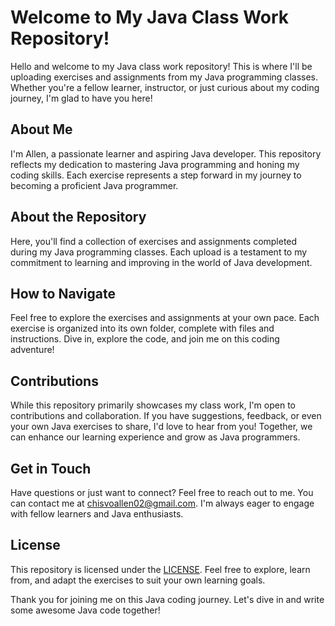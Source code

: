# Welcome to My Java Class Work Repository!

Hello and welcome to my Java class work repository! This is where I'll be uploading exercises and assignments from my Java programming classes. Whether you're a fellow learner, instructor, or just curious about my coding journey, I'm glad to have you here!

## About Me
I'm Allen, a passionate learner and aspiring Java developer. This repository reflects my dedication to mastering Java programming and honing my coding skills. Each exercise represents a step forward in my journey to becoming a proficient Java programmer.

## About the Repository
Here, you'll find a collection of exercises and assignments completed during my Java programming classes. Each upload is a testament to my commitment to learning and improving in the world of Java development.

## How to Navigate
Feel free to explore the exercises and assignments at your own pace. Each exercise is organized into its own folder, complete with files and instructions. Dive in, explore the code, and join me on this coding adventure!

## Contributions
While this repository primarily showcases my class work, I'm open to contributions and collaboration. If you have suggestions, feedback, or even your own Java exercises to share, I'd love to hear from you! Together, we can enhance our learning experience and grow as Java programmers.

## Get in Touch
Have questions or just want to connect? Feel free to reach out to me. You can contact me at chisvoallen02@gmail.com. I'm always eager to engage with fellow learners and Java enthusiasts.

## License
This repository is licensed under the [LICENSE](LICENSE). Feel free to explore, learn from, and adapt the exercises to suit your own learning goals.

Thank you for joining me on this Java coding journey. Let's dive in and write some awesome Java code together!
